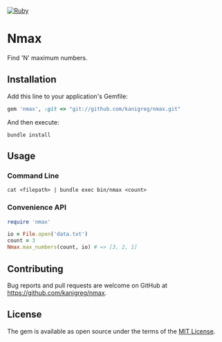 [![Ruby](https://github.com/kanigreg/nmax/actions/workflows/main.yml/badge.svg)](https://github.com/kanigreg/nmax/actions/workflows/main.yml)

# Nmax

Find 'N' maximum numbers.

## Installation

Add this line to your application's Gemfile:

```ruby
gem 'nmax', :git => "git://github.com/kanigreg/nmax.git"
```

And then execute:

```shell
bundle install
```

## Usage

### Command Line

```shell
cat <filepath> | bundle exec bin/nmax <count>
```

### Convenience API

```ruby
require 'nmax'

io = File.open('data.txt')
count = 3
Nmax.max_numbers(count, io) # => [3, 2, 1]
```

## Contributing

Bug reports and pull requests are welcome on GitHub at https://github.com/kanigreg/nmax.

## License

The gem is available as open source under the terms of the [MIT License](https://opensource.org/licenses/MIT).
